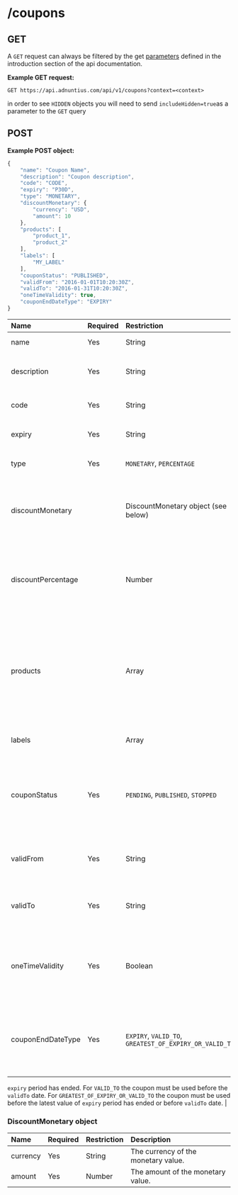 # /coupons

## GET

A `GET` request can always be filtered by the get [parameters](http://docs.adnuntius.com/api/api-requests) defined in the introduction section of the api documentation.

**Example GET request:**

```http
GET https://api.adnuntius.com/api/v1/coupons?context=<context>
```

in order to see `HIDDEN` objects you will need to send `includeHidden=true`as a parameter to the `GET` query

## POST

**Example POST object:**

```javascript
{
    "name": "Coupon Name",
    "description": "Coupon description",
    "code": "CODE",
    "expiry": "P30D",
    "type": "MONETARY",
    "discountMonetary": {
        "currency": "USD",
        "amount": 10
    },
    "products": [ 
        "product_1",
        "product_2"
    ],
    "labels": [
        "MY_LABEL"
    ],
    "couponStatus": "PUBLISHED",
    "validFrom": "2016-01-01T10:20:30Z",
    "validTo": "2016-01-31T10:20:30Z",
    "oneTimeValidity": true,
    "couponEndDateType": "EXPIRY"
}
```

| Name | Required | Restriction | Description |
| :--- | :--- | :--- | :--- |
| name | Yes | String | The name of the coupon. |
| description | Yes | String | The description of the coupon. |
| code | Yes | String | The promo code for the coupon. |
| expiry | Yes | String | The expiry period of the coupon. |
| type | Yes | `MONETARY`, `PERCENTAGE` | The discount type of the coupon. |
| discountMonetary |  | DiscountMonetary object \(see below\) | The monetary value of the coupon. This is required if discountType is `MONETARY`. |
| discountPercentage |  | Number | The percentage value of the coupon. This is required if discountType is `PERCENTAGE`. |
| products |  | Array | An array of Products that are eligible for the coupon discount. If no products are selected then the coupon will apply to all products. |
| labels |  | Array | For searching purposes. |
| couponStatus | Yes | `PENDING`, `PUBLISHED`, `STOPPED` | The status of the coupon. Once the coupon is `PUBLISHED` the detail of the coupon cannot be changed. |
| validFrom | Yes | String | An ISO 8601 date and time of when coupon is valid from. |
| validTo | Yes | String | An ISO 8601 date and time of when coupon is valid to. |
| oneTimeValidity | Yes | Boolean | Specify whether the coupon is valid once. If true it is only valid once and cannot be reapplied. |
| couponEndDateType | Yes | `EXPIRY`, `VALID_TO`, `GREATEST_OF_EXPIRY_OR_VALID_TO` | Specify when the coupon can be used until. For `EXPIRY` the coupon must be used before the
`expiry` period has ended. For `VALID_TO` the coupon must be used before the `validTo` date. For `GREATEST_OF_EXPIRY_OR_VALID_TO` the coupon must be used before 
the latest value of `expiry` period has ended or before `validTo` date.  |

### DiscountMonetary object

| Name | Required | Restriction | Description |
| :--- | :--- | :--- | :--- |
| currency | Yes | String | The currency of the monetary value. |
| amount | Yes | Number | The amount of the monetary value. |
